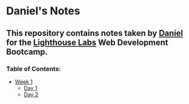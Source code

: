 # Daniel's Notes

## This repository contains notes taken by [Daniel](https://github.com/Daniel-N-Huss) for the [Lighthouse Labs](https://www.lighthouselabs.ca/) Web Development Bootcamp. 

### Table of Contents:

* [Week 1](/Week_1)
  * [Day 1](/Week_1/Day_1)
  * [Day 2](/Week_1/Day_2)

  